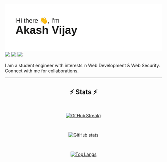 <img src = "header.png">

<a href="https://www.linkedin.com/in/akash-vijay-34a078164/">
<img src = "https://img.shields.io/badge/LinkedIn-white?style=for-the-badge&logo=linkedin&labelColor=blue">
</a>

<a href="https://twitter.com/AkashVi41849838">
<img src ="https://img.shields.io/badge/Twitter-white?style=for-the-badge&logo=twitter">
</a>

<a href="mailto:akashvijay@ieee.org">
<img src ="https://img.shields.io/badge/GMAIL-white?style=for-the-badge&logo=gmail">
</a>

<br>
<br>
I am a student engineer with interests in Web Development & Web Security.
<br>
Connect with me for collaborations.

<br>

<hr>
<h2 align="center">⚡ Stats ⚡</h2>
<br>

<div align="center">
  
 [![GitHub Streak](https://github-readme-streak-stats.herokuapp.com/?user=akashvijay2002&theme=holi-theme))](https://git.io/streak-stats) 
  
  <br>
  
 ![GitHub stats](https://github-readme-stats.vercel.app/api?username=akashvijay2002&show_icons=true&theme=github_dark)
  
</div>

<div align="center">
  
  <br>
  
 [![Top Langs](https://github-readme-stats.vercel.app/api/top-langs/?username=akashvijay2002&layout=compact&theme=github_dark)](https://github.com/anuraghazra/github-readme-stats)
  
</div>
  
